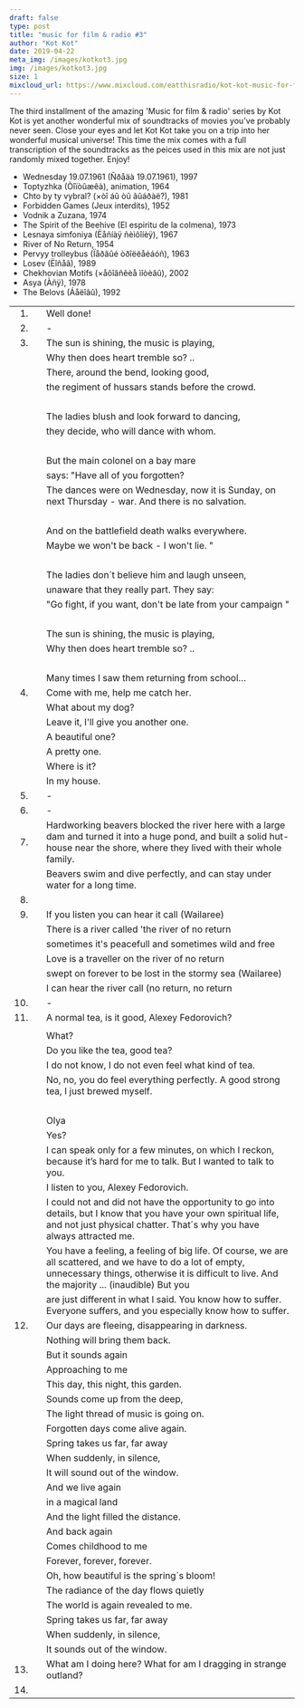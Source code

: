 ```yaml
---
draft: false
type: post
title: "music for film & radio #3"
author: "Kot Kot"
date: 2019-04-22
meta_img: /images/kotkot3.jpg
img: /images/kotkot3.jpg
size: 1
mixcloud_url: https://www.mixcloud.com/eatthisradio/kot-kot-music-for-film-radio-3/
---
```


The third installment of the amazing 'Music for film & radio' series by Kot Kot is yet another wonderful mix of soundtracks of movies you've probably never seen. Close your eyes and let Kot Kot take you on a trip into her wonderful musical universe! This time the mix comes with a full transcription of the soundtracks as the peices used in this mix are not just randomly mixed together. Enjoy!

- Wednesday 19.07.1961 (Ñðåäà 19.07.1961), 1997
- Toptyzhka (Òîïòûæêà), animation, 1964
- Chto by ty vybral? (×òî áû òû âûáðàë?), 1981
- Forbidden Games (Jeux interdits), 1952
- Vodnik a Zuzana, 1974
- The Spirit of the Beehive (El espiritu de la colmena), 1973
- Lesnaya simfoniya (Ëåñíàÿ ñèìôîíèÿ), 1967
- River of No Return, 1954
- Pervyy trolleybus (Ïåðâûé òðîëëåéáóñ), 1963
- Losev (Ëîñåâ), 1989
- Chekhovian Motifs (×åõîâñêèå ìîòèâû), 2002
- Asya (Àñÿ), 1978
- The Belovs (Áåëîâû), 1992

|                  |   |         		|
|----------------: |---| -------------	|
|1.|   |Well done!|
|2.|   |- |
|3.|   |The sun is shining, the music is playing,|
|  |   |Why then does heart tremble so? ..|
|  |   |There, around the bend, looking good,|
|  |   |the regiment of hussars stands before the crowd.|
|  |   |<br>|
|  |   |The ladies blush and look forward to dancing,| 
|  |   |they decide, who will dance with whom.|
|  |   |<br>|
|  |   |But the main colonel on a bay mare|
|  |   |says: "Have all of you forgotten?|
|  |   |The dances were on Wednesday, now it is Sunday, on next Thursday - war. And there is no salvation.|
|  |   |<br>|
|  |   |And on the battlefield death walks everywhere.|
|  |   |Maybe we won't be back - I won't lie. "|
|  |   |<br>|
|  |   |The ladies don´t believe him and laugh unseen,|
|  |   |unaware that they really part. They say:|
|  |   |"Go fight, if you want, don't be late from your campaign "|
|  |   |<br>|
|  |   |The sun is shining, the music is playing,|
|  |   |Why then does heart tremble so? ..|
|  |   |<br>|
|  |   |Many times I saw them returning from school…|
|4.|   |Come with me, help me catch her.|
|  |   |What about my dog?|
|  |   |Leave it, I'll give you another one.|
|  |   |A beautiful one?|
|  |   |A pretty one.|
|  |   |Where is it?|
|  |   |In my house.|
|5.|   |-|
|6.|   |-|
|7.|   |Hardworking beavers blocked the river here with a large dam and turned it into a huge pond, and built a solid hut-house near the shore, where they lived with their whole family.|
|  |   |Beavers swim and dive perfectly, and can stay under water for a long time.|
|8.|   | |
|9.|   |If you listen you can hear it call (Wailaree)|
|  |   |There is a river called 'the river of no return|
|  |   |sometimes it's peacefull and sometimes wild and free|
|  |   |Love is a traveller on the river of no return|
|  |   |swept on forever to be lost in the stormy sea (Wailaree)|
|  |   |I can hear the river call (no return, no return|
|10.|   |- |
|11.|   |A normal tea, is it good, Alexey Fedorovich?|
|  |   ||
|  |   |What?|
|  |   |Do you like the tea, good tea?|
|  |   |I do not know, I do not even feel what kind of tea.|
|  |   |No, no, you do feel everything perfectly. A good strong tea, I just brewed myself.|
|  |   |<br>|
|  |   |Olya|
|  |   |Yes?|
|  |   |I can speak only for a few minutes, on which I reckon, because it’s hard for me to talk. But I wanted to talk to you.|
|  |   |I listen to you, Alexey Fedorovich.|
|  |   |I could not and did not have the opportunity to go into details, but I know that you have your own spiritual life, and not just physical chatter. That´s why you have always attracted me.|
|  |   |You have a feeling, a feeling of big life. Of course, we are all scattered, and we have to do a lot of empty, unnecessary things, otherwise it is difficult to live. And the majority ... (inaudible) But you| 
|  |   |are just different in what I said. You know how to suffer. Everyone suffers, and you especially know how to suffer.|
|12.|   | Our days are fleeing, disappearing in darkness.|
|  |   |Nothing will bring them back.|
|  |   |But it sounds again|
|  |   |Approaching to me|
|  |   |This day, this night, this garden.|
|  |   |Sounds come up from the deep,|
|  |   |The light thread of music is going on.|
|  |   |Forgotten days come alive again.|
|  |   |Spring takes us far, far away|
|  |   |When suddenly, in silence,|
|  |   |It will sound out of the window.|
|  |   |And we live again|
|  |   |in a magical land|
|  |   |And the light filled the distance.|
|  |   |And back again|
|  |   |Comes childhood to me|
|  |   |Forever, forever, forever.|
|  |   |Oh, how beautiful is the spring´s bloom!|
|  |   |The radiance of the day flows quietly|
|  |   |The world is again revealed to me.|
|  |   |Spring takes us far, far away|
|  |   |When suddenly, in silence,|
|  |   |It sounds out of the window.|
|13.|   |What am I doing here? What for am I dragging in strange outland?|
|14.|   || 




